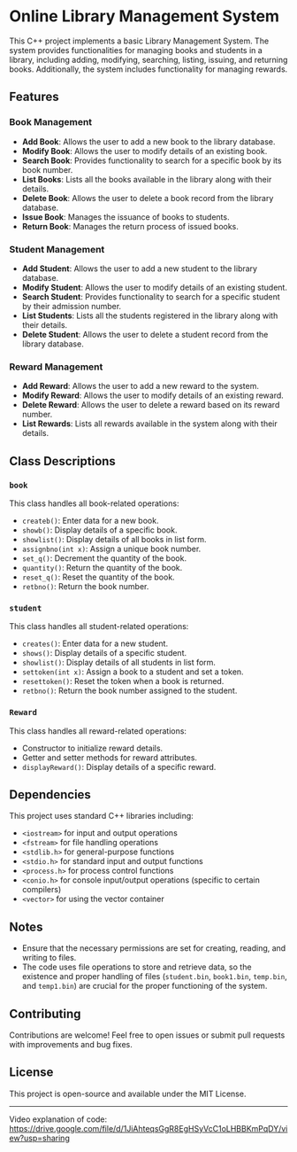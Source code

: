 
# Online Library Management System

This C++ project implements a basic Library Management System. The system provides functionalities for managing books and students in a library, including adding, modifying, searching, listing, issuing, and returning books. Additionally, the system includes functionality for managing rewards.

## Features

### Book Management
- **Add Book**: Allows the user to add a new book to the library database.
- **Modify Book**: Allows the user to modify details of an existing book.
- **Search Book**: Provides functionality to search for a specific book by its book number.
- **List Books**: Lists all the books available in the library along with their details.
- **Delete Book**: Allows the user to delete a book record from the library database.
- **Issue Book**: Manages the issuance of books to students.
- **Return Book**: Manages the return process of issued books.

### Student Management
- **Add Student**: Allows the user to add a new student to the library database.
- **Modify Student**: Allows the user to modify details of an existing student.
- **Search Student**: Provides functionality to search for a specific student by their admission number.
- **List Students**: Lists all the students registered in the library along with their details.
- **Delete Student**: Allows the user to delete a student record from the library database.

### Reward Management
- **Add Reward**: Allows the user to add a new reward to the system.
- **Modify Reward**: Allows the user to modify details of an existing reward.
- **Delete Reward**: Allows the user to delete a reward based on its reward number.
- **List Rewards**: Lists all rewards available in the system along with their details.

## Class Descriptions

### `book`
This class handles all book-related operations:
- `createb()`: Enter data for a new book.
- `showb()`: Display details of a specific book.
- `showlist()`: Display details of all books in list form.
- `assignbno(int x)`: Assign a unique book number.
- `set_q()`: Decrement the quantity of the book.
- `quantity()`: Return the quantity of the book.
- `reset_q()`: Reset the quantity of the book.
- `retbno()`: Return the book number.

### `student`
This class handles all student-related operations:
- `creates()`: Enter data for a new student.
- `shows()`: Display details of a specific student.
- `showlist()`: Display details of all students in list form.
- `settoken(int x)`: Assign a book to a student and set a token.
- `resettoken()`: Reset the token when a book is returned.
- `retbno()`: Return the book number assigned to the student.

### `Reward`
This class handles all reward-related operations:
- Constructor to initialize reward details.
- Getter and setter methods for reward attributes.
- `displayReward()`: Display details of a specific reward.

## Dependencies

This project uses standard C++ libraries including:
- `<iostream>` for input and output operations
- `<fstream>` for file handling operations
- `<stdlib.h>` for general-purpose functions
- `<stdio.h>` for standard input and output functions
- `<process.h>` for process control functions
- `<conio.h>` for console input/output operations (specific to certain compilers)
- `<vector>` for using the vector container

## Notes

- Ensure that the necessary permissions are set for creating, reading, and writing to files.
- The code uses file operations to store and retrieve data, so the existence and proper handling of files (`student.bin`, `book1.bin`, `temp.bin`, and `temp1.bin`) are crucial for the proper functioning of the system.

## Contributing

Contributions are welcome! Feel free to open issues or submit pull requests with improvements and bug fixes.

## License

This project is open-source and available under the MIT License.

---

Video explanation of code: https://drive.google.com/file/d/1JiAhteqsGgR8EgHSyVcC1oLHBBKmPqDY/view?usp=sharing

